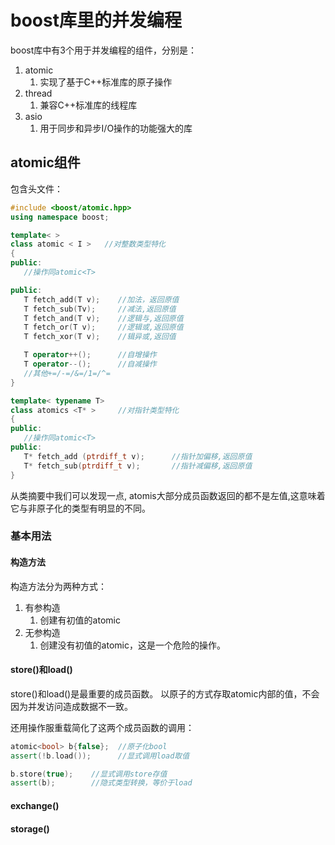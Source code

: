# boost库里的并发编程

boost库中有3个用于并发编程的组件，分别是：
1. atomic
   1. 实现了基于C++标准库的原子操作
2. thread
   1. 兼容C++标准库的线程库
3. asio
   1. 用于同步和异步I/O操作的功能强大的库

## atomic组件

包含头文件：
```cpp
#include <boost/atomic.hpp>
using namespace boost;
```

```cpp
template< >
class atomic < I >   //对整数类型特化
{
public:
   //操作同atomic<T>

public:
   T fetch_add(T v);    //加法，返回原值
   T fetch_sub(Tv);     //减法,返回原值
   T fetch_and(T v);    //逻辑与,返回原值
   T fetch_or(T v);     //逻辑或,返回原值
   T fetch_xor(T v);    //辑异或,返回值

   T operator++();      //自增操作
   T operator--();      //自减操作
   //其他+=/-=/&=/1=/^=
}

template< typename T>
class atomics <T* >     //对指针类型特化
{
public:
   //操作同atomic<T>
public:
   T* fetch_add (ptrdiff_t v);      //指针加偏移,返回原值
   T* fetch_sub(ptrdiff_t v);       //指针减偏移,返回原值
}
```

从类摘要中我们可以发现一点, atomis大部分成员函数返回的都不是左值,这意味着它与非原子化的类型有明显的不同。

### 基本用法

#### 构造方法

构造方法分为两种方式：
1. 有参构造
   1. 创建有初值的atomic
2. 无参构造
   1. 创建没有初值的atomic，这是一个危险的操作。

#### store()和load()

store()和load()是最重要的成员函数。
以原子的方式存取atomic内部的值，不会因为并发访问造成数据不一致。

还用操作服重载简化了这两个成员函数的调用：

```cpp
atomic<bool> b{false};  //原子化bool
assert(!b.load());      //显式调用load取值

b.store(true);    //显式调用store存值
assert(b);        //隐式类型转换，等价于load
```

#### exchange()

#### storage()
